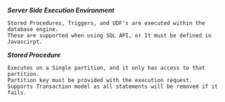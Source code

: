 ***Server Side Execution Environment***

```
Stored Procedures, Triggers, and UDF's are executed within the database engine.
These are supported when using SQL API, or It must be defined in Javascirpt.
```

***Stored Procedure***
```
Executes on a Single partition, and it only has access to that partition.
Partition key must be provided with the execution request.
Supports Transaction model as all statements will be removed if it fails.
```
